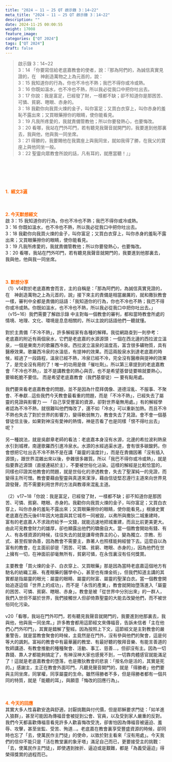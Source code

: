 ```yaml
---
title: "2024 – 11 – 25 QT 啟示錄 3：14~22"
meta_title: "2024 – 11 – 25 QT 啟示錄 3：14~22"
description: ""
date: 2024-11-25 00:00:55
weight: 17008
feature_image: 
categories: ["QT 2024"]
tags: ["QT 2024"]
draft: false
---
```


<blockquote>啟示錄 3：14~22<br />
3：14 「你要寫信給老底嘉教會的使者，說：『那為阿們的，為誠信真實見證的，在　神創造萬物之上為元首的，說：<br />
3：15 我知道你的行為，你也不冷也不熱；我巴不得你或冷或熱。<br />
3：16 你既如溫水，也不冷也不熱，所以我必從我口中把你吐出去。<br />
3：17 你說：我是富足，已經發了財，一樣都不缺；卻不知道你是那困苦、可憐、貧窮、瞎眼、赤身的。<br />
3：18 我勸你向我買火煉的金子，叫你富足；又買白衣穿上，叫你赤身的羞恥不露出來；又買眼藥擦你的眼睛，使你能看見。<br />
3：19 凡我所疼愛的，我就責備管教他；所以你要發熱心，也要悔改。<br />
3：20 看哪，我站在門外叩門，若有聽見我聲音就開門的，我要進到他那裏去，我與他，他與我一同坐席。<br />
3：21 得勝的，我要賜他在我寶座上與我同坐，就如我得了勝，在我父的寶座上與他同坐一般。<br />
3：22 聖靈向眾教會所說的話，凡有耳的，就應當聽！』」</blockquote><br />
&nbsp;<br />
<br />
&nbsp;<br />
<br />
<span style="color: #ff6600;" data-darkreader-inline-color=""><strong>1.  經文3遍</strong></span><br />
<br />
&nbsp;<br />
<br />
<span style="color: #ff6600;" data-darkreader-inline-color=""><strong>2. 今天默想經文<br />
</strong></span>啟 3：15 我知道你的行為，你也不冷也不熱；我巴不得你或冷或熱。<br />
3：16 你既如溫水，也不冷也不熱，所以我必從我口中把你吐出去。<br />
3：18 我勸你向我買火煉的金子，叫你富足；又買白衣穿上，叫你赤身的羞恥不露出來；又買眼藥擦你的眼睛，使你能看見。<br />
3：19 凡我所疼愛的，我就責備管教他；所以你要發熱心，也要悔改。<br />
3：20 看哪，我站在門外叩門，若有聽見我聲音就開門的，我要進到他那裏去，我與他，他與我一同坐席。<br />
<br />
&nbsp;<br />
<br />
<strong><span style="color: #ff6600;" data-darkreader-inline-color="">3. 默想分享<br />
</span></strong>（1）v14對於老底嘉教會而言，主的自稱是：「那為阿們的，為誠信真實見證的，在　神創造萬物之上為元首的，說」接下來主的責備是相當嚴厲的，就和撒狄教會一樣，審判中全都是責備的話語：「我知道你的行為，你也不冷也不熱；我巴不得你或冷或熱。你既如溫水，也不冷也不熱，所以我必從我口中把你吐出去。」（v15~16）我們需要了解啟示錄 中主對每一個教會的審判，都和當時教會所處的情境、地理、文化、環境是息息相關的，所以主說的話語他們一聽就懂。<br />
<br />
對於主責備「不冷不熱」，許多解經家有各種的解釋。我從網路查到一則參考：<br />
老底嘉的附近有兩個泉水，它們是老底嘉的水源源頭：一個在西北邊的西拉波立溫泉，一個是東南方的歌羅西冷泉。西拉波立溫泉的溫度高，富含很多礦物質，具有醫療效果。歌羅西冷泉的水溫低，有提神的效果。而這兩股泉水到達老底嘉的時候，經過了一段路程，溫泉已經不熱，冷泉已經不冷，完全沒有醫療與提神的效果了，是完全沒有用的了！唯一的功用是做「催吐劑」。所以第三章提到的老底嘉教會「不冷也不熱」，並不是講教會的熱心與否，也不是希望基督徒要嘛就要熱心，要嘛乾脆不要信。 而是希望老底嘉教會（我們基督徒）— 要有點用處。<br />
<br />
我們要來看老底嘉教會的問題，並不是因為什麼拜偶像、道德淫亂、不服事、不聚會、不奉獻…這些我們今天教會最看重的問題，而是「不冷不熱」，已經失去了屬靈的見證與影響力 — 「自己享受豐富的資源，卻對世界毫無用處。」有的解經學者認為不冷不熱，就很難叫他們悔改了，還不如「冷水」可以重新加熱。而且不冷不熱也失去了對於世界的影響力，變得軟弱無力，教會失去了見證。會不會一個基督徒信主後，如果對神沒有愛神的熱情，神是否看了也是同樣「恨不得吐出去」呢？<br />
<br />
另一種說法，就是吳獻章老師的看法：老底嘉本身沒有水源，北邊的希拉波利熱泉水引到城裡，南邊歌羅西引進冷泉水。水源的水經過渠水道，會有很多碳酸鈣，你會想把它吐出去不冷不熱不是在講「屬靈的溫度計」，而是在責備因著「沒有插入源頭」，跟世界混雜出來以後，參雜很多雜質。所以「我巴不得你或冷或熱」，就是指要靠近源頭（直接連結於主），不要被世俗化沾染。這樣的解經是比較恰當的，同樣也印證其他教會的問題，就是世俗化的滲透教會，失去了聖潔純一的見證，而變得主所可憎。教會要藉由聖靈與真道來潔淨，藉由信徒堅忍遵行主道來向世界見證發聲，而不需要利用世界的方法與教導來混亂主道。<br />
<br />
（2）v17~18「你說：我是富足，已經發了財，一樣都不缺；卻不知道你是那困苦、可憐、貧窮、瞎眼、赤身的。我勸你向我買火煉的金子，叫你富足；又買白衣穿上，叫你赤身的羞恥不露出來；又買眼藥擦你的眼睛，使你能看見。」根據史實老底嘉在西元後61年因大地震與其它城市一同被毀，以弗所與撒狄二城重建時，富有的老底嘉人不求政府給予一文錢，就能迅速地把城重建，而且比前更美更大。由此可見教會財力的雄厚，卻也顯露出他們的驕傲自大。當一個教會開始有錢、有人、有各樣資源的時候，往往失去的就是謙卑倚靠主的心，變為獨立、宗教、形式、甚至假冒偽善，因為教會不需要主，靠著人也照樣能夠經營下去。這麼自以為富有的教會，在主面前卻是「困苦、可憐、貧窮、瞎眼、赤身的」，因為他們在世上擁有一切，在神面前卻毫無所有，貧窮可憐，在永恆裏沒有任何獎賞。<br />
<br />
主要教會「買火煉的金子、白衣穿上、又買眼藥」那是因為當時老底嘉這個地方有馳名的紡織工廠、有產眼藥的醫學中心，甚至也有煉金術」，但我們知道主講的其實都是指屬靈的眼光：屬靈的眼睛、屬靈的財富、屬靈的聖潔白衣。當一個教會開始追逐這個「世界上的成功」，而不是「永恆的產業」，教會就開始墮落進入「屬靈的困苦、可憐、貧窮、瞎眼、赤身」。教會是被「從世界中分別出來」的一群人，我們入世但不屬於世界，我們接觸世人但卻倚靠聖靈的大能去改變他們，而不被世俗同化污染。<br />
<br />
v20「看哪，我站在門外叩門，若有聽見我聲音就開門的，我要進到他那裏去，我與他，他與我一同坐席。」許多教會都用這節經文來傳福音，告訴未信者「主在他們心門外叩門」，其實是錯解了聖經。因為按照上下文，這節經文是主對教會的嚴重警告，就是當教會聚會的時候，主竟然是在門外，沒有參與他們的聚會，這是何等大的諷刺。富裕的教會中有最華麗的教堂、有最好聽的敬拜音樂、有能言善道的牧師講道、有教會推動的種種聚會、活動、事工、慈善…，但卻沒有主。因為一切靠錢、靠人才都能夠搞定了，有神沒神大家也感覺不到，一切靠肉體感官就能滿足了！這就是老底嘉教會的墮落，也是撒狄教會的悲哀：「按名你是活的，其實是死的。」感謝主，主正在教會外面叩門，凡聽見聲音開門的，就是「得勝者」他們要與主同坐席，同掌權，同享屬靈的生命。雖然得勝者不多，但是得勝者都有一個共同的特質，就是「能聽的耳」，與願意「悔改的回應行為」。<br />
<br />
&nbsp;<br />
<br />
<strong style="font-size: inherit;"><span style="color: #ff6600;" data-darkreader-inline-color="">4. 今天的回應<br />
</span></strong>其實大多人性喜歡安逸與舒適，討厭挑戰與付代價，但是耶穌要求門徒：「如羊進入狼群」，甚至可能因為傳福音會被捉到公會、官員，以及受到家人嚴重的反對。我們今天都喜歡傳福音看見許多人歡喜悔改受洗，卻害怕因為傳福音被逼迫、羞辱、攻擊，甚至坐監、受苦、殉道…。老底嘉在教會裏享受豐盛資源的時候，卻同時也忘了「去，使萬民作主門徒」的使命，以致於對主看來「沒有用處」。今天我們的信仰不能只是「活在教堂裏的象牙塔」滿足自己而已，更要接受主的挑戰：「去，使萬民作主門徒」，即使遇到挫折、逼迫或是艱難，都是「為義受逼迫」得榮得獎賞的過程而已。<br />
<br />
&nbsp;
        